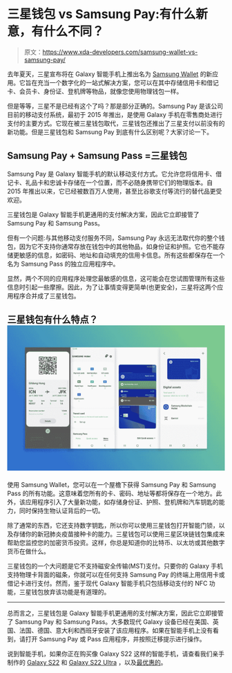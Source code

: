 # 三星钱包 vs Samsung Pay:有什么新意，有什么不同？

> 原文：<https://www.xda-developers.com/samsung-wallet-vs-samsung-pay/>

去年夏天，三星宣布将在 Galaxy 智能手机上推出名为 [Samsung Wallet](https://www.xda-developers.com/samsung-wallet-launch/) 的新应用。它旨在充当一个数字化的一站式解决方案，您可以在其中存储信用卡和借记卡、会员卡、身份证、登机牌等物品，就像您使用物理钱包一样。

但是等等，三星不是已经有这个了吗？那是部分正确的。Samsung Pay 是该公司目前的移动支付系统，最初于 2015 年推出，是使用 Galaxy 手机在零售商处进行支付的主要方式。它现在被三星钱包取代，三星钱包还推出了三星支付以前没有的新功能。但是三星钱包和 Samsung Pay 到底有什么区别呢？大家讨论一下。

## Samsung Pay + Samsung Pass =三星钱包

Samsung Pay 是 Galaxy 智能手机的默认移动支付方式。它允许您将信用卡、借记卡、礼品卡和忠诚卡存储在一个位置，而不必随身携带它们的物理版本。自 2015 年推出以来，它已经被数百万人使用，甚至比谷歌支付等流行的替代品更受欢迎。

三星钱包是 Galaxy 智能手机更通用的支付解决方案，因此它立即接管了 Samsung Pay 和 Samsung Pass。

但有一个问题:与其他移动支付服务不同，Samsung Pay 永远无法取代你的整个钱包，因为它不支持你通常存放在钱包中的其他物品，如身份证和护照。它也不能存储更敏感的信息，如密码、地址和自动填充的信用卡信息。所有这些都保存在一个名为 Samsung Pass 的独立应用程序中。

显然，两个不同的应用程序处理您最敏感的信息，这可能会在您试图管理所有这些信息时引起一些摩擦。因此，为了让事情变得更简单(也更安全)，三星将这两个应用程序合并成了三星钱包。

## 三星钱包有什么特点？![Samsung Wallet screenshots on gradient background.](img/4829e0d5cfcdbfede704c3dfbeee941c.png)

使用 Samsung Wallet，您可以在一个屋檐下获得 Samsung Pay 和 Samsung Pass 的所有功能。这意味着您所有的卡、密码、地址等都将保存在一个地方。此外，该应用程序引入了大量新功能，如存储身份证、护照、登机牌和汽车钥匙的能力，同时保持生物认证背后的一切。

除了通常的东西，它还支持数字钥匙，所以你可以使用三星钱包打开智能门锁，以及存储你的新冠肺炎疫苗接种卡的能力。三星钱包可以使用三星区块链钱包集成来帮助您监控您的加密货币投资。这样，你总是知道你的比特币、以太坊或其他数字货币在做什么。

三星钱包的一个大问题是它不支持磁安全传输(MST)支付。只要你的 Galaxy 手机支持物理卡背面的磁条，你就可以在任何支持 Samsung Pay 的终端上用信用卡或借记卡进行支付。然而，鉴于现代 Galaxy 智能手机只包括移动支付的 NFC 功能，三星钱包放弃该功能是有道理的。

* * *

总而言之，三星钱包是 Galaxy 智能手机更通用的支付解决方案，因此它立即接管了 Samsung Pay 和 Samsung Pass。大多数现代 Galaxy 设备已经在美国、英国、法国、德国、意大利和西班牙安装了该应用程序。如果在智能手机上没有看到，请打开 Samsung Pay 或 Pass 应用程序，并按照迁移提示进行操作。

说到智能手机，如果你正在购买像 Galaxy S22 这样的智能手机，请查看我们亲手制作的 [Galaxy S22](https://www.xda-developers.com/samsung-galaxy-s22-hands-on/) 和 [Galaxy S22 Ultra](https://www.xda-developers.com/samsung-galaxy-s22-ultra-hands-on/) ，以及[最优惠的](https://www.xda-developers.com/best-samsung-galaxy-s22-deals/)。